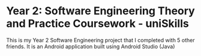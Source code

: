 # Year 2: Software Engineering Theory and Practice Coursework - uniSkills

This is my Year 2 Software Engineering project that I completed with 5 other friends. It is an Android application built using Android Studio (Java)
